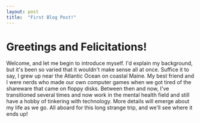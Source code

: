 ```yaml
---
layout: post
title:  "First Blog Post!"
---
```


# Greetings and Felicitations!

Welcome, and let me begin to introduce myself. I'd explain my background, but it's been so varied that it wouldn't make sense all at once. Suffice it to say, I grew up near the Atlantic Ocean on coastal Maine. My best friend and I were nerds who made our own computer games when we got tired of the shareware that came on floppy disks. Between then and now, I've transitioned several times and now work in the mental health field and still have a hobby of tinkering with technology. More details will emerge about my life as we go. All aboard for this long strange trip, and we'll see where it ends up!
